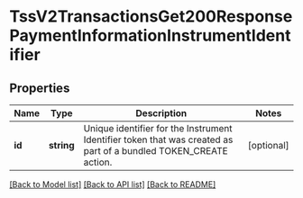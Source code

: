# TssV2TransactionsGet200ResponsePaymentInformationInstrumentIdentifier

## Properties
Name | Type | Description | Notes
------------ | ------------- | ------------- | -------------
**id** | **string** | Unique identifier for the Instrument Identifier token that was created as part of a bundled TOKEN_CREATE action. | [optional] 

[[Back to Model list]](../README.md#documentation-for-models) [[Back to API list]](../README.md#documentation-for-api-endpoints) [[Back to README]](../README.md)



